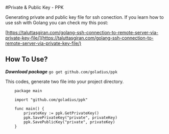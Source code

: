 #Private & Public Key - PPK

Generating private and public key file for ssh conection. If you learn how to use ssh with Golang you can check my this post:

[https://taluttasgiran.com/golang-ssh-connection-to-remote-server-via-private-key-file/](https://taluttasgiran.com/golang-ssh-connection-to-remote-server-via-private-key-file/)

## How To Use?
***Download package***
```go get github.com/goladius/ppk```

This codes, generate two file into your project directory.
```
    package main
    
    import "github.com/goladius/ppk"
    
    func main() {
    	privateKey := ppk.GetPrivateKey()
    	ppk.SavePrivateKey("private", privateKey)
    	ppk.SavePublicKey("private", privateKey)
    }
```


